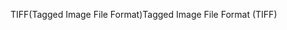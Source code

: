 <span data-ttu-id="4bb4a-101">TIFF(Tagged Image File Format)</span><span class="sxs-lookup"><span data-stu-id="4bb4a-101">Tagged Image File Format (TIFF)</span></span>